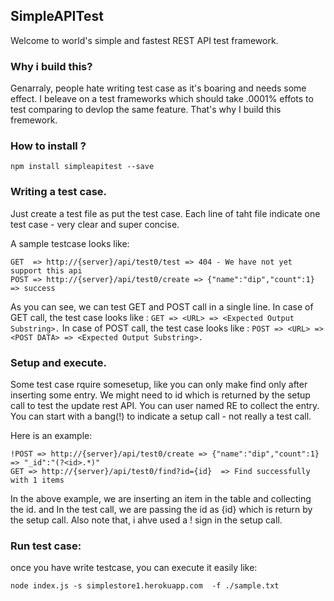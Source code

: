 ## SimpleAPITest
Welcome to world's simple and fastest REST API test framework. 

### Why i build this?
Genarraly, people hate writing test case as it's boaring and needs some effect.
I beleave on a test frameworks which should take .0001% effots to test comparing to devlop the same feature. That's why I build this fremework. 

### How to install ?
```
npm install simpleapitest --save
```

### Writing a test case.
Just create a test file as put the test case. Each line of taht file indicate one test case - very clear and super concise. 

A sample testcase looks like:
```
GET  => http://{server}/api/test0/test => 404 - We have not yet support this api
POST => http://{server}/api/test0/create => {"name":"dip","count":1} => success

```
As you can see, we can test GET and POST call in a single line. 
In case of GET call, the test case looks like :
```GET => <URL> => <Expected Output Substring>.```
In case of POST call, the test case looks like :
```POST => <URL> => <POST DATA> => <Expected Output Substring>.```
 
### Setup and execute.
Some test case rquire somesetup, like you can only make find only after inserting some entry. We might need to id which is returned by the setup call to test the update rest API.
You can user named RE to collect the entry. You can start with a bang(!) to indicate a setup call - not really a test call. 

Here is an example:
```
!POST => http://{server}/api/test0/create => {"name":"dip","count":1} => "_id":"(?<id>.*)"
GET => http://{server}/api/test0/find?id={id}  => Find successfully with 1 items
```
In the above example, we are inserting an item in the table and collecting the id. and In the test call, we are passing the id as {id} which is return by the setup call. Also note that, i ahve used a ! sign in the setup call. 

### Run test case:
once you have write testcase, you can execute it easily like:
```
node index.js -s simplestore1.herokuapp.com  -f ./sample.txt
```

